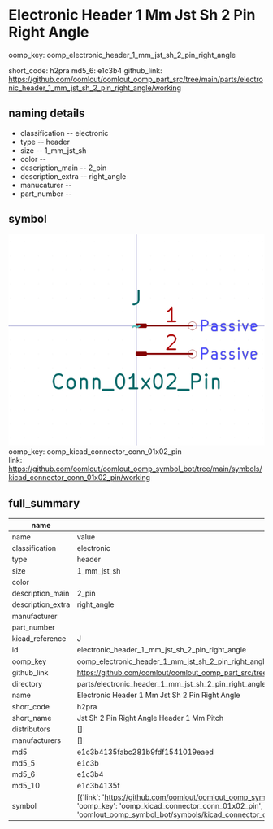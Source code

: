 # Electronic Header 1 Mm Jst Sh 2 Pin Right Angle
oomp_key: oomp_electronic_header_1_mm_jst_sh_2_pin_right_angle 


short_code: h2pra
md5_6: e1c3b4
github_link: https://github.com/oomlout/oomlout_oomp_part_src/tree/main/parts/electronic_header_1_mm_jst_sh_2_pin_right_angle/working
## naming details
* classification -- electronic
* type -- header
* size -- 1_mm_jst_sh
* color -- 
* description_main -- 2_pin
* description_extra -- right_angle
* manucaturer -- 
* part_number -- 



## symbol

![](symbol/0/working/working_600.png)  
oomp_key: oomp_kicad_connector_conn_01x02_pin  
link: https://github.com/oomlout/oomlout_oomp_symbol_bot/tree/main/symbols/kicad_connector_conn_01x02_pin/working  


## full_summary
| name | value | 
| --- | --- | 
| name | value | 
| classification | electronic | 
| type | header | 
| size | 1_mm_jst_sh | 
| color |  | 
| description_main | 2_pin | 
| description_extra | right_angle | 
| manufacturer |  | 
| part_number |  | 
| kicad_reference | J | 
| id | electronic_header_1_mm_jst_sh_2_pin_right_angle | 
| oomp_key | oomp_electronic_header_1_mm_jst_sh_2_pin_right_angle | 
| github_link | https://github.com/oomlout/oomlout_oomp_part_src/tree/main/parts/electronic_header_1_mm_jst_sh_2_pin_right_angle/working | 
| directory | parts/electronic_header_1_mm_jst_sh_2_pin_right_angle | 
| name | Electronic Header 1 Mm Jst Sh 2 Pin Right Angle | 
| short_code | h2pra | 
| short_name | Jst Sh 2 Pin Right Angle Header 1 Mm Pitch | 
| distributors | [] | 
| manufacturers | [] | 
| md5 | e1c3b4135fabc281b9fdf1541019eaed | 
| md5_5 | e1c3b | 
| md5_6 | e1c3b4 | 
| md5_10 | e1c3b4135f | 
| symbol | [{'link': 'https://github.com/oomlout/oomlout_oomp_symbol_bot/tree/main/symbols/kicad_connector_conn_01x02_pin', 'oomp_key': 'oomp_kicad_connector_conn_01x02_pin', 'directory': 'oomlout_oomp_symbol_bot/symbols/kicad_connector_conn_01x02_pin//working/working.kicad_sym'}] | 
